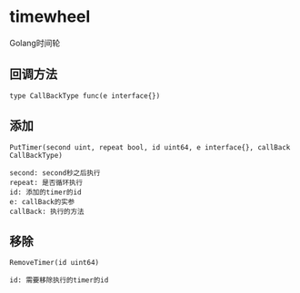 # timewheel
Golang时间轮

## 回调方法

```Golang
type CallBackType func(e interface{})
```

## 添加

```Golang
PutTimer(second uint, repeat bool, id uint64, e interface{}, callBack CallBackType)

second: second秒之后执行
repeat: 是否循环执行
id: 添加的timer的id
e: callBack的实参
callBack: 执行的方法
```

## 移除

```Golang
RemoveTimer(id uint64)

id: 需要移除执行的timer的id
```
